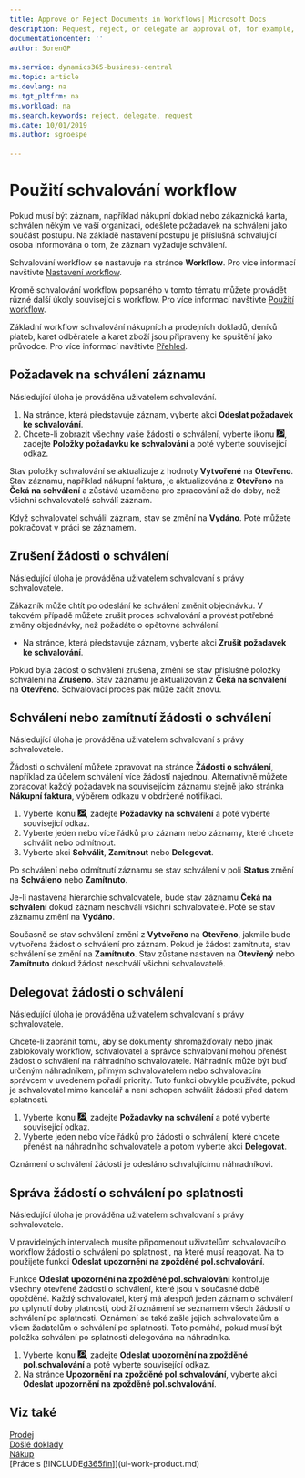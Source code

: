 ```yaml
---
title: Approve or Reject Documents in Workflows| Microsoft Docs
description: Request, reject, or delegate an approval of, for example, a purchase or sales document, as part of a workflow.
documentationcenter: ''
author: SorenGP

ms.service: dynamics365-business-central
ms.topic: article
ms.devlang: na
ms.tgt_pltfrm: na
ms.workload: na
ms.search.keywords: reject, delegate, request
ms.date: 10/01/2019
ms.author: sgroespe

---
```

# Použití schvalování workflow
Pokud musí být záznam, například nákupní doklad nebo zákaznická karta, schválen někým ve vaší organizaci, odešlete požadavek na schválení jako součást postupu. Na základě nastavení postupu je příslušná schvalující osoba informována o tom, že záznam vyžaduje schválení.

Schvalování workflow se nastavuje na stránce **Workflow**. Pro více informací navštivte [Nastavení workflow](across-set-up-workflows.md).

Kromě schvalování workflow popsaného v tomto tématu můžete provádět různé další úkoly souvisejíci s workflow. Pro více informací navštivte [Použití workflow](across-use-workflows.md).

Základní workflow schvalování nákupních a prodejních dokladů, deníků plateb, karet odběratele a karet zboží jsou připraveny ke spuštění jako průvodce. Pro více informací navštivte [Přehled](product-get-started.md).

## Požadavek na schválení záznamu
Následující úloha je prováděna uživatelem schvalování.

1. Na stránce, která představuje záznam, vyberte akci **Odeslat požadavek ke schvalování**.
2. Chcete-li zobrazit všechny vaše žádosti o schválení, vyberte ikonu ![Žárovky, která otevře funkci Řeknete mi](media/ui-search/search_small.png "Řeknete mi, co chcete dělat"), zadejte **Položky požadavku ke schvalování** a poté vyberte související odkaz.

Stav položky schvalování se aktualizuje z hodnoty **Vytvořené** na **Otevřeno**. Stav záznamu, například nákupní faktura, je aktualizována z **Otevřeno** na **Čeká na schválení** a zůstává uzamčena pro zpracování až do doby, než všichni schvalovatelé schválí záznam.

Když schvalovatel schválil záznam, stav se změní na **Vydáno**. Poté můžete pokračovat v práci se záznamem.

## Zrušení žádosti o schválení
Následující úloha je prováděna uživatelem schvalovaní s právy schvalovatele.

Zákazník může chtít po odeslání ke schválení změnit objednávku. V takovém případě můžete zrušit proces schvalování a provést potřebné změny objednávky, než požádáte o opětovné schválení.

- Na stránce, která představuje záznam, vyberte akci **Zrušit požadavek ke schvalování**.

Pokud byla žádost o schválení zrušena, změní se stav příslušné položky schválení na **Zrušeno**. Stav záznamu je aktualizován z **Čeká na schválení** na **Otevřeno**. Schvalovací proces pak může začít znovu.

## Schválení nebo zamítnutí žádosti o schválení
Následující úloha je prováděna uživatelem schvalovaní s právy schvalovatele.

Žádosti o schválení můžete zpravovat na stránce **Žádosti o schválení**, například za účelem schválení více žádostí najednou. Alternativně můžete zpracovat každý požadavek na souvisejícím záznamu stejně jako stránka **Nákupní faktura**, výběrem odkazu v obdržené notifikaci.

1. Vyberte ikonu ![Žárovky, která otevře funkci Řeknete mi](media/ui-search/search_small.png "Řeknete mi, co chcete dělat"), zadejte **Požadavky na schválení** a poté vyberte související odkaz.
2. Vyberte jeden nebo více řádků pro záznam nebo záznamy, které chcete schválit nebo odmítnout.
3. Vyberte akci **Schválit**, **Zamítnout** nebo **Delegovat**.

Po schválení nebo odmítnutí záznamu se stav schválení v poli **Status** změní na **Schváleno** nebo **Zamítnuto**.

Je-li nastavena hierarchie schvalovatele, bude stav záznamu **Čeká na schválení** dokud záznam neschválí všichni schvalovatelé. Poté se stav záznamu změní na **Vydáno**.

Současně se stav schválení změní z **Vytvořeno** na **Otevřeno**, jakmile bude vytvořena žádost o schválení pro záznam. Pokud je žádost zamítnuta, stav schválení se změní na **Zamítnuto**. Stav zůstane nastaven na **Otevřený** nebo **Zamítnuto** dokud žádost neschválí všichni schvalovatelé.

## Delegovat žádosti o schválení
Následující úloha je prováděna uživatelem schvalovaní s právy schvalovatele.

Chcete-li zabránit tomu, aby se dokumenty shromažďovaly nebo jinak zablokovaly workflow, schvalovatel a správce schvalování mohou přenést žádost o schválení na náhradního schvalovatele. Náhradník může být buď určeným náhradníkem, přímým schvalovatelem nebo schvalovacím správcem v uvedeném pořadí priority. Tuto funkci obvykle používáte, pokud je schvalovatel mimo kancelář a není schopen schválit žádosti před datem splatnosti.

1. Vyberte ikonu ![Žárovky, která otevře funkci Řeknete mi](media/ui-search/search_small.png "Řeknete mi, co chcete dělat"), zadejte **Požadavky na schválení** a poté vyberte související odkaz.
2. Vyberte jeden nebo více řádků pro žádosti o schválení, které chcete přenést na náhradního schvalovatele a potom vyberte akci **Delegovat**.

Oznámení o schválení žádosti je odesláno schvalujícímu náhradníkovi.

## Správa žádostí o schválení po splatnosti
Následující úloha je prováděna uživatelem schvalovaní s právy schvalovatele.

V pravidelných intervalech musíte připomenout uživatelům schvalovacího workflow žádosti o schválení po splatnosti, na které musí reagovat. Na to použijete funkci **Odeslat upozornění na zpožděné pol.schvalování**.

Funkce **Odeslat upozornění na zpožděné pol.schvalování** kontroluje všechny otevřené žádosti o schválení, které jsou v současné době opožděné. Každý schvalovatel, který má alespoň jeden záznam o schválení po uplynutí doby platnosti, obdrží oznámení se seznamem všech žádostí o schválení po splatnosti. Oznámení se také zašle jejich schvalovatelům a všem žadatelům o schválení po splatnosti. Toto pomáhá, pokud musí být položka schválení po splatnosti delegována na náhradníka.

1. Vyberte ikonu ![Žárovky, která otevře funkci Řeknete mi](media/ui-search/search_small.png "Řeknete mi, co chcete dělat"), zadejte **Odeslat upozornění na zpožděné pol.schvalování** a poté vyberte související odkaz.
2. Na stránce **Upozornění na zpožděné pol.schvalování**, vyberte akci **Odeslat upozornění na zpožděné pol.schvalování**.

## Viz také
[Prodej](sales-manage-sales.md)  
[Došlé doklady](across-income-documents.md)  
[Nákup](purchasing-manage-purchasing.md)  
[Práce s [!INCLUDE[d365fin](includes/d365fin_md.md)]](ui-work-product.md)
